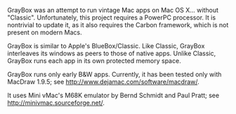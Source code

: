 GrayBox was an attempt to run vintage Mac apps on Mac OS X... without "Classic". Unfortunately, this project requires a PowerPC processor. It is nontrivial to update it, as it also requires the Carbon framework, which is not present on modern Macs.

GrayBox is similar to Apple's BlueBox/Classic. Like Classic, GrayBox interleaves its windows as peers to those of native apps. Unlike Classic, GrayBox runs each app in its own protected memory space.

GrayBox runs only early B&W apps. Currently, it has been tested only with MacDraw 1.9.5; see http://www.dejamac.com/software/macdraw/.

It uses Mini vMac's M68K emulator by Bernd Schmidt and Paul Pratt; see http://minivmac.sourceforge.net/.
